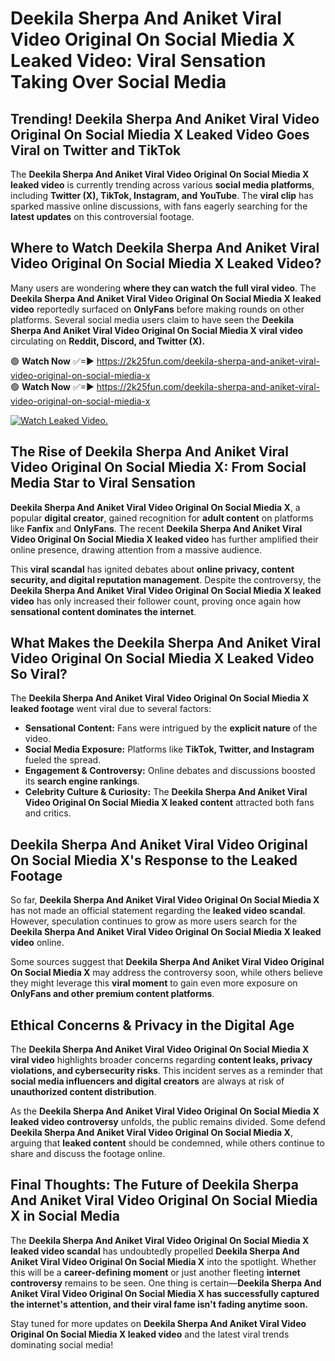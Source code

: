 # Deekila Sherpa And Aniket Viral Video Original On Social Miedia X Leaked Video: Viral Sensation Taking Over Social Media

## **Trending! Deekila Sherpa And Aniket Viral Video Original On Social Miedia X Leaked Video Goes Viral on Twitter and TikTok**
The **Deekila Sherpa And Aniket Viral Video Original On Social Miedia X leaked video** is currently trending across various **social media platforms**, including **Twitter (X), TikTok, Instagram, and YouTube**. The **viral clip** has sparked massive online discussions, with fans eagerly searching for the **latest updates** on this controversial footage.

## **Where to Watch Deekila Sherpa And Aniket Viral Video Original On Social Miedia X Leaked Video?**
Many users are wondering **where they can watch the full viral video**. The **Deekila Sherpa And Aniket Viral Video Original On Social Miedia X leaked video** reportedly surfaced on **OnlyFans** before making rounds on other platforms. Several social media users claim to have seen the **Deekila Sherpa And Aniket Viral Video Original On Social Miedia X viral video** circulating on **Reddit, Discord, and Twitter (X).**

🟢 **Watch Now** ✅=► https://2k25fun.com/deekila-sherpa-and-aniket-viral-video-original-on-social-miedia-x  
🟢 **Watch Now** ✅=► https://2k25fun.com/deekila-sherpa-and-aniket-viral-video-original-on-social-miedia-x  

[![Watch Leaked Video.](https://miro.medium.com/v2/resize:fit:828/format:webp/1*cilzJN44JGOrTw9NJCrNHA.gif "Watch Leaked Video")](https://2k25fun.com/deekila-sherpa-and-aniket-viral-video-original-on-social-miedia-x)

## **The Rise of Deekila Sherpa And Aniket Viral Video Original On Social Miedia X: From Social Media Star to Viral Sensation**
**Deekila Sherpa And Aniket Viral Video Original On Social Miedia X**, a popular **digital creator**, gained recognition for **adult content** on platforms like **Fanfix** and **OnlyFans**. The recent **Deekila Sherpa And Aniket Viral Video Original On Social Miedia X leaked video** has further amplified their online presence, drawing attention from a massive audience.

This **viral scandal** has ignited debates about **online privacy, content security, and digital reputation management**. Despite the controversy, the **Deekila Sherpa And Aniket Viral Video Original On Social Miedia X leaked video** has only increased their follower count, proving once again how **sensational content dominates the internet**.

## **What Makes the Deekila Sherpa And Aniket Viral Video Original On Social Miedia X Leaked Video So Viral?**
The **Deekila Sherpa And Aniket Viral Video Original On Social Miedia X leaked footage** went viral due to several factors:
- **Sensational Content:** Fans were intrigued by the **explicit nature** of the video.
- **Social Media Exposure:** Platforms like **TikTok, Twitter, and Instagram** fueled the spread.
- **Engagement & Controversy:** Online debates and discussions boosted its **search engine rankings**.
- **Celebrity Culture & Curiosity:** The **Deekila Sherpa And Aniket Viral Video Original On Social Miedia X leaked content** attracted both fans and critics.

## **Deekila Sherpa And Aniket Viral Video Original On Social Miedia X's Response to the Leaked Footage**
So far, **Deekila Sherpa And Aniket Viral Video Original On Social Miedia X** has not made an official statement regarding the **leaked video scandal**. However, speculation continues to grow as more users search for the **Deekila Sherpa And Aniket Viral Video Original On Social Miedia X leaked video** online.

Some sources suggest that **Deekila Sherpa And Aniket Viral Video Original On Social Miedia X** may address the controversy soon, while others believe they might leverage this **viral moment** to gain even more exposure on **OnlyFans and other premium content platforms**.

## **Ethical Concerns & Privacy in the Digital Age**
The **Deekila Sherpa And Aniket Viral Video Original On Social Miedia X viral video** highlights broader concerns regarding **content leaks, privacy violations, and cybersecurity risks**. This incident serves as a reminder that **social media influencers and digital creators** are always at risk of **unauthorized content distribution**.

As the **Deekila Sherpa And Aniket Viral Video Original On Social Miedia X leaked video controversy** unfolds, the public remains divided. Some defend **Deekila Sherpa And Aniket Viral Video Original On Social Miedia X**, arguing that **leaked content** should be condemned, while others continue to share and discuss the footage online.

## **Final Thoughts: The Future of Deekila Sherpa And Aniket Viral Video Original On Social Miedia X in Social Media**
The **Deekila Sherpa And Aniket Viral Video Original On Social Miedia X leaked video scandal** has undoubtedly propelled **Deekila Sherpa And Aniket Viral Video Original On Social Miedia X** into the spotlight. Whether this will be a **career-defining moment** or just another fleeting **internet controversy** remains to be seen. One thing is certain—**Deekila Sherpa And Aniket Viral Video Original On Social Miedia X has successfully captured the internet's attention, and their viral fame isn't fading anytime soon.**

Stay tuned for more updates on **Deekila Sherpa And Aniket Viral Video Original On Social Miedia X leaked video** and the latest viral trends dominating social media!